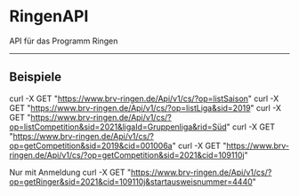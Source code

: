 # RingenAPI
API für das Programm Ringen

- - -

## Beispiele

curl -X GET "https://www.brv-ringen.de/Api/v1/cs/?op=listSaison"
curl -X GET "https://www.brv-ringen.de/Api/v1/cs/?op=listLiga&sid=2019"
curl -X GET "https://www.brv-ringen.de/Api/v1/cs/?op=listCompetition&sid=2021&ligaId=Gruppenliga&rid=Süd"
curl -X GET "https://www.brv-ringen.de/Api/v1/cs/?op=getCompetition&sid=2019&cid=001006a"
curl -X GET "https://www.brv-ringen.de/Api/v1/cs/?op=getCompetition&sid=2021&cid=109110j"

Nur mit Anmeldung
curl -X GET "https://www.brv-ringen.de/Api/v1/cs/?op=getRinger&sid=2021&cid=109110j&startausweisnummer=4440"
